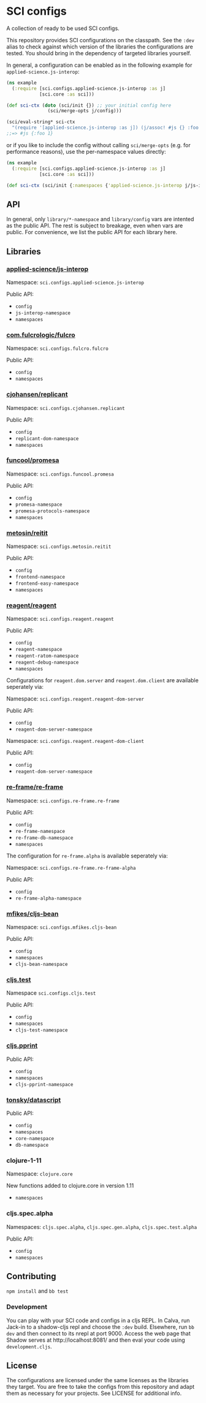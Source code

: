 # SCI configs

A collection of ready to be used SCI configs.

This repository provides SCI configurations on the classpath. See the `:dev`
alias to check against which version of the libraries the configurations are
tested. You should bring in the dependency of targeted libraries yourself.

In general, a configuration can be enabled as in the following example for `applied-science.js-interop`:

``` clojure
(ns example
  (:require [sci.configs.applied-science.js-interop :as j]
            [sci.core :as sci]))

(def sci-ctx (doto (sci/init {}) ;; your initial config here
               (sci/merge-opts j/config)))

(sci/eval-string* sci-ctx
  "(require '[applied-science.js-interop :as j]) (j/assoc! #js {} :foo 1)")
;;=> #js {:foo 1}
```

or if you like to include the config without calling `sci/merge-opts` (e.g. for
performance reasons), use the per-namespace values directly:

``` clojure
(ns example
  (:require [sci.configs.applied-science.js-interop :as j]
            [sci.core :as sci]))

(def sci-ctx (sci/init {:namespaces {'applied-science.js-interop j/js-interop-namespace}}))
```

## API

In general, only `library/*-namespace` and `library/config` vars are intented as the
public API. The rest is subject to breakage, even when vars are public. For
convenience, we list the public API for each library here.

## Libraries

### [applied-science/js-interop](https://github.com/applied-science/js-interop)

Namespace: `sci.configs.applied-science.js-interop`

Public API:

- `config`
- `js-interop-namespace`
- `namespaces`

### [com.fulcrologic/fulcro](https://github.com/fulcro/fulcro)

Namespace: `sci.configs.fulcro.fulcro`

Public API:

- `config`
- `namespaces`

### [cjohansen/replicant](https://github.com/cjohansen/replicant)

Namespace: `sci.configs.cjohansen.replicant`

Public API:

- `config`
- `replicant-dom-namespace`
- `namespaces`

### [funcool/promesa](https://github.com/funcool/promesa)

Namespace: `sci.configs.funcool.promesa`

Public API:

- `config`
- `promesa-namespace`
- `promesa-protocols-namespace`
- `namespaces`

### [metosin/reitit](https://github.com/metosin/reitit)

Namespace: `sci.configs.metosin.reitit`

Public API:

- `config`
- `frontend-namespace`
- `frontend-easy-namespace`
- `namespaces`

### [reagent/reagent](https://github.com/reagent-project/reagent)

Namespace: `sci.configs.reagent.reagent`

Public API:

- `config`
- `reagent-namespace`
- `reagent-ratom-namespace`
- `reagent-debug-namespace`
- `namespaces`

Configurations for `reagent.dom.server` and `reagent.dom.client` are available seperately via:

Namespace: `sci.configs.reagent.reagent-dom-server`

Public API:

- `config`
- `reagent-dom-server-namespace`

Namespace: `sci.configs.reagent.reagent-dom-client`

Public API:

- `config`
- `reagent-dom-server-namespace`

### [re-frame/re-frame](https://github.com/day8/re-frame)

Namespace: `sci.configs.re-frame.re-frame`

Public API:

- `config`
- `re-frame-namespace`
- `re-frame-db-namespace`
- `namespaces`

The configuration for `re-frame.alpha` is available seperately via:

Namespace: `sci.configs.re-frame.re-frame-alpha`

Public API:

- `config`
- `re-frame-alpha-namespace`

### [mfikes/cljs-bean](https://github.com/mfikes/cljs-bean)

Namespace: `sci.configs.mfikes.cljs-bean`

Public API:

- `config`
- `namespaces`
- `cljs-bean-namespace`

### [cljs.test](https://cljs.github.io/api/cljs.test/)

Namespace `sci.configs.cljs.test`

Public API:

- `config`
- `namespaces`
- `cljs-test-namespace`

### [cljs.pprint](https://cljs.github.io/api/cljs.pprint/)

Public API:

- `config`
- `namespaces`
- `cljs-pprint-namespace`

### [tonsky/datascript](https://github.com/tonsky/datascript)

Public API:

- `config`
- `namespaces`
- `core-namespace`
- `db-namespace`

### clojure-1-11

Namespace: `clojure.core`

New functions added to clojure.core in version 1.11

- `namespaces`

### cljs.spec.alpha

Namespaces: `cljs.spec.alpha`, `cljs.spec.gen.alpha`, `cljs.spec.test.alpha`

Public API:

- `config`
- `namespaces`

## Contributing

`npm install` and `bb test`

### Development

You can play with your SCI code and configs in a cljs REPL. In Calva, run Jack-in to a shadow-cljs repl and choose the `:dev` build. Elsewhere, run `bb dev` and then connect to its nrepl at port 9000. Access the web page that Shadow serves at http://localhost:8081/ and then eval your code using `development.cljs`.

## License

The configurations are licensed under the same licenses as the libraries they
target. You are free to take the configs from this repository and adapt them as
necessary for your projects. See LICENSE for additional info.
